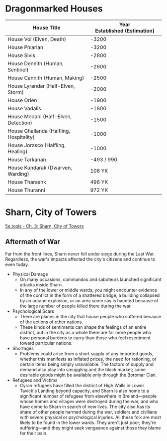 # Dragonmarked Houses

| **House Title**                         | **Year Established** (Estimation) |
| --------------------------------------- | --------------------------------- |
| House Vol (Elven, Death)                | -3200                             |
| House Phiarlan                          | -3200                             |
| House Sivis                             | -2800                             |
| House Deneith (Human, Sentinel)         | -2600                             |
| House Cannith (Human, Making)           | -2500                             |
| House Lyrandar (Half-Elven, Storm)      | -2000                             |
| House Orien                             | -1900                             |
| House Vadalis                           | -1800                             |
| House Medani (Half-Elven, Detection)                           | -1500                             |
| House Ghallanda (Halfling, Hospitality) | -1000                             |
| House Jorasco (Halfling, Healing)       | -1000                             |
| House Tarkanan                          | -493 / 990                              |
| House Kundarak (Dwarven, Warding)       | 106 YK                            |
| House Tharashk                          | 498 YK                            |
| House Thuranni                          | 972 YK                            |
# Sharn, City of Towers
[5e.tools - Ch. 3: Sharn, City of Towers](https://5e.tools/book.html#erlw,8)
## Aftermath of War
Far from the front lines, Sharn never fell under siege during the Last War. Regardless, the war's impacts affected the city's citizens and continue to even today.
- Physical Damage
	- On many occasions, commandos and saboteurs launched significant attacks inside Sharn.
	- In any of the lower or middle wards, you might encounter evidence of the conflict in the form of a shattered bridge, a building collapsed by an arcane explosion, or an area some say is haunted because of the large number of people killed there during the war.
- Psychological Scars
	- There are places in the city that house people who suffered because of the actions of other nations.
	- These kinds of sentiments can shape the feelings of an entire district, but in the city as a whole there are far more people who have personal burdens to carry than those who feel resentment toward particular nations.
- Shortages
	- Problems could arise from a short supply of any imported goods, whether this manifests as inflated prices, the need for rationing, or certain items being simply unavailable. The factors of supply and demand also play into smuggling and the black market; some desirable goods might be available only through the Boromar Clan.
- Refugees and Victims
	- Cyran refugees have filled the district of High Walls in Lower Tavick's Landing beyond capacity, and Sharn is also home to a significant number of refugees from elsewhere in Breland—people whose homes and villages were destroyed during the war, and who have come to Sharn in search of new lives. The city also has its share of other people harmed during the war, soldiers and civilians with severe physical or psychological injuries. All these folk are most likely to be found in the lower wards. They aren't just poor; they're suffering—and they might seek vengeance against those they blame for their pain.

